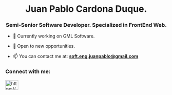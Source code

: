 <h1 align="center">Juan Pablo Cardona Duque.</h1>
<h3 align="center">Semi-Senior Software Developer. Specialized in FrontEnd Web.</h3>



- 🚧 Currently working on GML Software.

- 🔭 Open to new opportunities. 

- 📫 You can contact me at: **soft.eng.juanpablo@gmail.com**

<h3 align="left">Connect with me:</h3>
<p align="left">
<a href="https://www.linkedin.com/in/juan-pablo-cardona-duque/" target="blank"><img align="center" src="https://raw.githubusercontent.com/rahuldkjain/github-profile-readme-generator/master/src/images/icons/Social/linked-in-alt.svg" alt="https://www.linkedin.com/in/juan-pablo-cardona-duque/" height="30" width="40" /></a>
</p>

